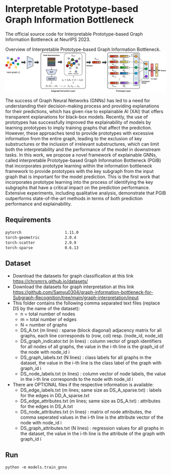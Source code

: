 # Interpretable Prototype-based Graph Information Bottleneck
The official source code for Interpretable Prototype-based Graph Information Bottleneck at NeurIPS 2023. 
 
Overview of Interpretable Prototype-based Graph Information Bottleneck.
![architecture2_page-0001](./image_architecture.jpg)

The success of Graph Neural Networks (GNNs) has led to a need for understanding their decision-making process and providing explanations for their predictions, which has given rise to explainable AI (XAI) that offers transparent explanations for black-box models. Recently, the use of prototypes has successfully improved the explainability of models by learning prototypes to imply training graphs that affect the prediction. However, these approaches tend to provide prototypes with excessive information from the entire graph, leading to the exclusion of key substructures or the inclusion of irrelevant substructures, which can limit both the interpretability and the performance of the model in downstream tasks. In this work, we propose a novel framework of explainable GNNs, called interpretable Prototype-based Graph Information Bottleneck (PGIB) that incorporates prototype learning within the information bottleneck framework to provide prototypes with the key subgraph from the input graph that is important for the model prediction. This is the first work that incorporates prototype learning into the process of identifying the key subgraphs that have a critical impact on the prediction performance. Extensive experiments, including qualitative analysis, demonstrate that PGIB outperforms state-of-the-art methods in terms of both prediction performance and explainability.


## Requirements
```
pytorch                   1.11.0             
torch-geometric           2.0.4
torch-scatter             2.0.9
torch-sparse              0.6.13
```
## Dataset
* Download the datasets for graph classification at this link https://chrsmrrs.github.io/datasets/
* Download the datasets for graph interpretation at this link https://github.com/Samyu0304/graph-information-bottleneck-for-Subgraph-Recognition/tree/main/graph-interpretation/input
* This folder contains the following comma separated text files (replace DS by the name of the dataset):
  - n = total number of nodes
  - m = total number of edges
  - N = number of graphs
  - DS_A.txt (m lines) : sparse (block diagonal) adjacency matrix for all graphs, each line corresponds to (row, col) resp. (node_id, node_id)
  - DS_graph_indicator.txt (n lines) : column vector of graph identifiers for all nodes of all graphs, the value in the i-th line is the graph_id of the node with node_id i
  - DS_graph_labels.txt (N lines) : class labels for all graphs in the dataset, the value in the i-th line is the class label of the graph with graph_id i
  - DS_node_labels.txt (n lines) : column vector of node labels, the value in the i-th line corresponds to the node with node_id i
* There are OPTIONAL files if the respective information is available:
  - DS_edge_labels.txt (m lines; same size as DS_A_sparse.txt) : labels for the edges in DD_A_sparse.txt 
  - DS_edge_attributes.txt (m lines; same size as DS_A.txt) : attributes for the edges in DS_A.txt 
  - DS_node_attributes.txt (n lines) : matrix of node attributes, the comma seperated values in the i-th line is the attribute vector of the node with node_id i
  - DS_graph_attributes.txt (N lines) : regression values for all graphs in the dataset, the value in the i-th line is the attribute of the graph with graph_id i




## Run

```
python -m models.train_gnns
```
